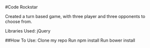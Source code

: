 #Code Rockstar

Created a turn based game, with three player and three opponents to choose from. 

Libraries Used:
jQuery

##How To Use:
  Clone my repo
  Run npm install
  Run bower install
  

